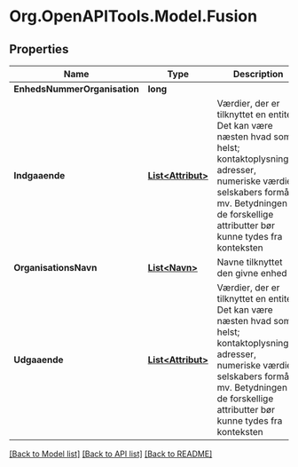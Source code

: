 # Org.OpenAPITools.Model.Fusion

## Properties

Name | Type | Description | Notes
------------ | ------------- | ------------- | -------------
**EnhedsNummerOrganisation** | **long** |  | [optional] 
**Indgaaende** | [**List&lt;Attribut&gt;**](Attribut.md) | Værdier, der er tilknyttet en entitet. Det kan være næsten hvad som helst; kontaktoplysninger, adresser, numeriske værdier, selskabers formål mv. Betydningen af de forskellige attributter bør kunne tydes fra konteksten  | [optional] 
**OrganisationsNavn** | [**List&lt;Navn&gt;**](Navn.md) | Navne tilknyttet den givne enhed  | [optional] 
**Udgaaende** | [**List&lt;Attribut&gt;**](Attribut.md) | Værdier, der er tilknyttet en entitet. Det kan være næsten hvad som helst; kontaktoplysninger, adresser, numeriske værdier, selskabers formål mv. Betydningen af de forskellige attributter bør kunne tydes fra konteksten  | [optional] 

[[Back to Model list]](../README.md#documentation-for-models) [[Back to API list]](../README.md#documentation-for-api-endpoints) [[Back to README]](../README.md)

